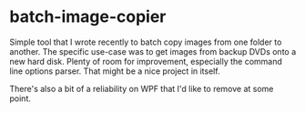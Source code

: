# batch-image-copier
Simple tool that I wrote recently to batch copy images from one folder to another. The specific use-case was to get images from backup DVDs onto a new hard disk. Plenty of room for improvement, especially the command line options parser. That might be a nice project in itself.

There's also a bit of a reliability on WPF that I'd like to remove at some point.

